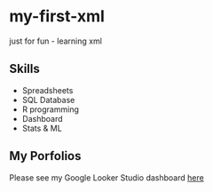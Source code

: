 # my-first-xml
just for fun - learning xml

## Skills

- Spreadsheets
- SQL Database
- R programming
- Dashboard
- Stats & ML

## My Porfolios

Please see my Google Looker Studio dashboard [here](https://www.google.com)
